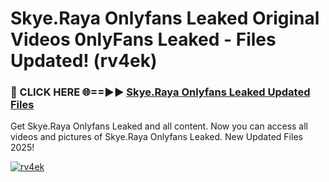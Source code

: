# Skye.Raya Onlyfans Leaked Original Videos 0nlyFans Leaked - Files Updated! (rv4ek)

<h3>🔴 CLICK HERE 🌐==►► <a href="https://tinyurl.com/3hn5wdd3" rel="nofollow">Skye.Raya Onlyfans Leaked Updated Files</a></h3>

Get Skye.Raya Onlyfans Leaked and all content. Now you can access all videos and pictures of Skye.Raya Onlyfans Leaked. New Updated Files 2025!

[![rv4ek](https://i.imgur.com/4HnBqBT.gif)](https://tinyurl.com/3hn5wdd3)
